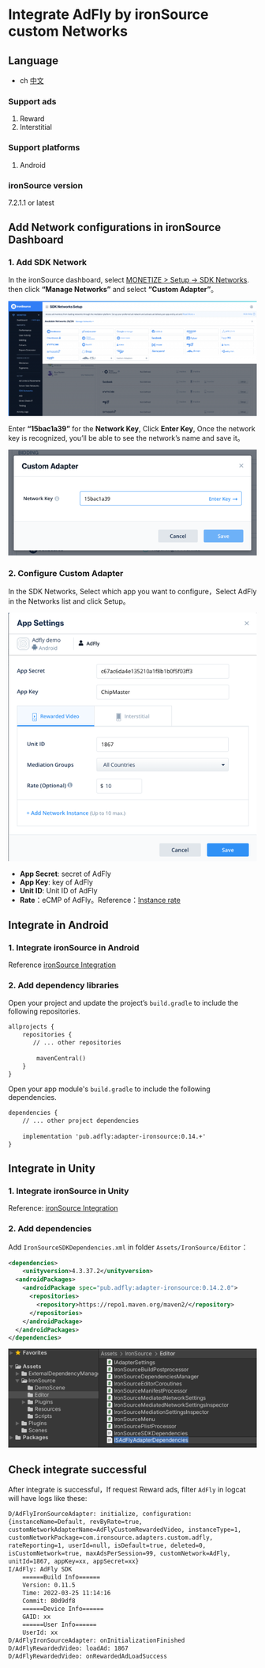 # Integrate AdFly by ironSource custom Networks

## Language
* ch [中文](chinese.md)

### Support ads
1. Reward
2. Interstitial

### Support platforms
1. Android

### ironSource version
7.2.1.1 or latest

## Add Network configurations in ironSource Dashboard

### 1. Add SDK Network
In the ironSource dashboard, select [MONETIZE > Setup -> SDK Networks](https://platform.ironsrc.com/partners/monetize/mediation/setup). then click **“Manage Networks”** and select **“Custom Adapter”**。

![](1.png)

Enter **“15bac1a39”** for the **Network Key**, Click **Enter Key**, Once the network key is recognized, you’ll be able to see the network’s name and save it。

![](2.png)

### 2. Configure Custom Adapter
In the SDK Networks, Select which app you want to configure，Select AdFly in the Networks list and click Setup。

![](3.png)

- **App Secret**: secret of AdFly
- **App Key**: key of AdFly
- **Unit ID**: Unit ID of AdFly
- **Rate**：eCMP of AdFly。Reference：[Instance rate](https://developers.is.com/ironsource-mobile/general/instance-rate-2/#step-1)

## Integrate in Android

### 1. Integrate ironSource in Android
Reference [ironSource Integration](https://developers.is.com/ironsource-mobile/android/android-sdk/)

### 2. Add dependency libraries
Open your project and update the project’s `build.gradle` to include the following repositories.

```
allprojects {
    repositories {
       // ... other repositories

        mavenCentral()
    }
}
```

Open your app module's `build.gradle` to include the following dependencies.

```
dependencies {
    // ... other project dependencies

    implementation 'pub.adfly:adapter-ironsource:0.14.+'
}
```

## Integrate in Unity

### 1. Integrate ironSource in Unity
Reference: [ironSource Integration](https://developers.is.com/ironsource-mobile/unity/unity-plugin/)

### 2. Add dependencies
Add `IronSourceSDKDependencies.xml` in folder `Assets/IronSource/Editor`：

```xml
<dependencies>
    <unityversion>4.3.37.2</unityversion>
  <androidPackages>
    <androidPackage spec="pub.adfly:adapter-ironsource:0.14.2.0">
      <repositories>
        <repository>https://repo1.maven.org/maven2/</repository>
      </repositories>
    </androidPackage>
  </androidPackages>
</dependencies>
```

![](4.png)

## Check integrate successful

After integrate is successful，If request Reward ads, filter  `AdFly` in logcat will have logs like these:

```
D/AdFlyIronSourceAdapter: initialize, configuration: {instanceName=Default, revByRate=true, customNetworkAdapterName=AdFlyCustomRewardedVideo, instanceType=1, customNetworkPackage=com.ironsource.adapters.custom.adfly, rateReporting=1, userId=null, isDefault=true, deleted=0, isCustomNetwork=true, maxAdsPerSession=99, customNetwork=AdFly, unitId=1867, appKey=xx, appSecret=xx}
I/AdFly: AdFly SDK
    ======Build Info======
    Version: 0.11.5
    Time: 2022-03-25 11:14:16
    Commit: 80d9df8
    ======Device Info======
    GAID: xx
    ======User Info======
    UserId: xx
D/AdFlyIronSourceAdapter: onInitializationFinished
D/AdFlyRewardedVideo: loadAd: 1867
D/AdFlyRewardedVideo: onRewardedAdLoadSuccess
```